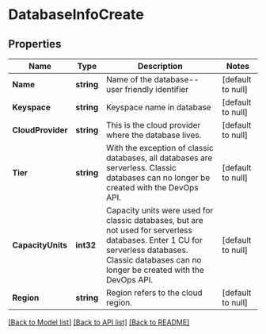 # DatabaseInfoCreate

## Properties
Name | Type | Description | Notes
------------ | ------------- | ------------- | -------------
**Name** | **string** | Name of the database--user friendly identifier | [default to null]
**Keyspace** | **string** | Keyspace name in database | [default to null]
**CloudProvider** | **string** | This is the cloud provider where the database lives. | [default to null]
**Tier** | **string** | With the exception of classic databases, all databases are serverless. Classic databases can no longer be created with the DevOps API. | [default to null]
**CapacityUnits** | **int32** | Capacity units were used for classic databases, but are not used for serverless databases. Enter 1 CU for serverless databases. Classic databases can no longer be created with the DevOps API. | [default to null]
**Region** | **string** | Region refers to the cloud region. | [default to null]

[[Back to Model list]](../README.md#documentation-for-models) [[Back to API list]](../README.md#documentation-for-api-endpoints) [[Back to README]](../README.md)

